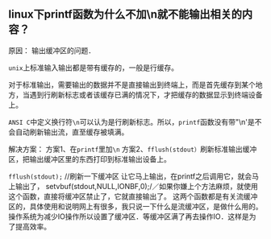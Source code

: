## linux下printf函数为什么不加\n就不能输出相关的内容？ 

原因： 输出缓冲区的问题．

`unix`上标准输入输出都是带有缓存的，一般是行缓存。

对于标准输出，需要输出的数据并不是直接输出到终端上，而是首先缓存到某个地方，当遇到行刷新标志或者该缓存已满的情况下，才把缓存的数据显示到终端设备上。

`ANSI C`中定义换行符`\n`可以认为是行刷新标志。所以，`printf`函数没有带"\n'是不会自动刷新输出流，直至缓存被填满。

解决方案：
方案1、在`printf`里加`\n`
方案2、`fflush(stdout）`刷新标准输出缓冲区，把输出缓冲区里的东西打印到标准输出设备上。

`fflush(stdout);` //刷新一下缓冲区 让它马上输出，在printf之后调用它，就会马上输出了，
setvbuf(stdout,NULL,IONBF,0);/／如果你嫌上个方法麻烦，就使用这个函数，直接将缓冲区禁止了，它就直接输出了。
这两个函数都是有关流缓冲区的，具体使用和说明网上有很多，我只说一下什么是流缓冲区，是做什么用的。操作系统为减少IO操作所以设置了缓冲区．等缓冲区满了再去操作IO．这样是为了提高效率。
<!--stackedit_data:
eyJoaXN0b3J5IjpbLTE4NjU0MzQ4MDNdfQ==
-->